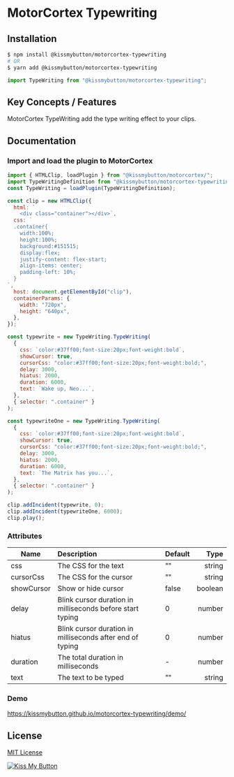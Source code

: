 # MotorCortex Typewriting

## Installation
```bash
$ npm install @kissmybutton/motorcortex-typewriting
# OR
$ yarn add @kissmybutton/motorcortex-typewriting
```

```javascript
import TypeWriting from "@kissmybutton/motorcortex-typewriting";
```


## Key Concepts / Features
MotorCortex TypeWriting add the type writing effect to your clips.


## Documentation
### Import and load the plugin to MotorCortex
```javascript
import { HTMLClip, loadPlugin } from "@kissmybutton/motorcortex/";
import TypeWritingDefinition from "@kissmybutton/motorcortex-typewriting";
const TypeWriting = loadPlugin(TypeWritingDefinition);

const clip = new HTMLClip({
  html: `
    <div class="container"></div>`,
  css: `
  .container{
    width:100%;
    height:100%;
    background:#151515;
    display:flex;
    justify-content: flex-start;
    align-items: center;
    padding-left: 10%;
  }
`,
  host: document.getElementById("clip"),
  containerParams: {
    width: "720px",
    height: "640px",
  },
});

const typewrite = new TypeWriting.TypeWriting(
  {
    css: `color:#37ff00;font-size:20px;font-weight:bold`,
    showCursor: true,
    cursorCss: "color:#37ff00;font-size:20px;font-weight:bold;",
    delay: 3000,
    hiatus: 2000,
    duration: 6000,
    text: `Wake up, Neo...`,
  },
  { selector: ".container" }
);

const typewriteOne = new TypeWriting.TypeWriting(
  {
    css: `color:#37ff00;font-size:20px;font-weight:bold`,
    showCursor: true,
    cursorCss: "color:#37ff00;font-size:20px;font-weight:bold;",
    delay: 3000,
    hiatus: 2000,
    duration: 6000,
    text: `The Matrix has you...`,
  },
  { selector: ".container" }
);

clip.addIncident(typewrite, 0);
clip.addIncident(typewriteOne, 6000);
clip.play();

```
### Attributes
| Name | Description | Default | Type |
| --------- |:-----------| :----| ------: |
| css | The CSS for the text | "" | string |
| cursorCss | The CSS for the cursor | "" | string |
| showCursor | Show or hide cursor | false | boolean |
| delay | Blink cursor duration in milliseconds before start typing | 0 | number |
| hiatus | Blink cursor duration in milliseconds after end of typing | 0 | number |
| duration | The total duration in milliseconds | - | number |
| text | The text to be typed | "" | string |

### Demo
https://kissmybutton.github.io/motorcortex-typewriting/demo/


## License
[MIT License](https://opensource.org/licenses/MIT)

  
  
[![Kiss My Button](https://presskit.kissmybutton.gr/logos/kissmybutton-logo-small.png)](https://kissmybutton.gr)
